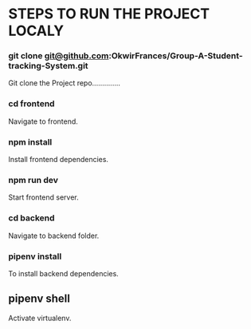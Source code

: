 # STEPS TO RUN THE PROJECT LOCALY

### git clone git@github.com:OkwirFrances/Group-A-Student-tracking-System.git 
Git clone the Project repo..............

### cd frontend
Navigate to frontend.

### npm install
Install  frontend dependencies.
### npm run dev
Start frontend server.

### cd backend
Navigate to backend folder.

### pipenv install
To install backend dependencies.
## pipenv shell
Activate virtualenv.
